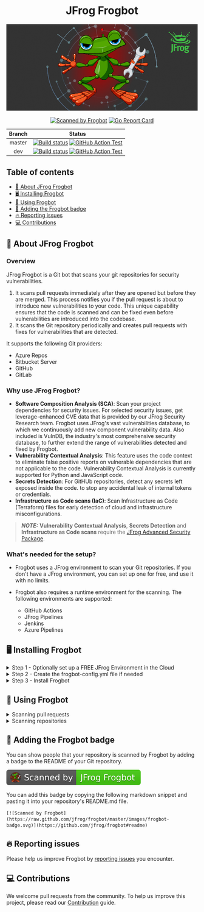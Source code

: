<div align="center">

# JFrog Frogbot

[![Frogbot](images/frogbot-intro.png)](#readme)

[![Scanned by Frogbot](https://raw.github.com/jfrog/frogbot/master/images/frogbot-badge.svg)](https://github.com/jfrog/frogbot#readme)
[![Go Report Card](https://goreportcard.com/badge/github.com/jfrog/frogbot)](https://goreportcard.com/report/github.com/jfrog/frogbot)

| Branch |                                                                                                                                                                                    Status                                                                                                                                                                                    |
|:------:|:----------------------------------------------------------------------------------------------------------------------------------------------------------------------------------------------------------------------------------------------------------------------------------------------------------------------------------------------------------------------------:|
| master | [![Build status](https://github.com/jfrog/frogbot/actions/workflows/test.yml/badge.svg?branch=master)](https://github.com/jfrog/frogbot/actions/workflows/test.yml?branch=master)  [![GitHub Action Test](https://github.com/jfrog/frogbot/actions/workflows/action-test.yml/badge.svg?branch=master)](https://github.com/jfrog/frogbot/actions/workflows/action-test.yml?branch=master) |
|  dev   |                [![Build status](https://github.com/jfrog/frogbot/actions/workflows/test.yml/badge.svg?branch=dev)](https://github.com/jfrog/frogbot/actions/workflows/test.yml?branch=dev)  [![GitHub Action Test](https://github.com/jfrog/frogbot/actions/workflows/action-test.yml/badge.svg?branch=dev)](https://github.com/jfrog/frogbot/actions/workflows/action-test.yml?branch=dev)                |

</div>

## Table of contents

- [🤖 About JFrog Frogbot](#-about-jfrog-frogbot)
- [🖥️ Installing Frogbot](#️-installing-frogbot)
- [🚥 Using Frogbot](#-using-frogbot)
- [📛 Adding the Frogbot badge](#-adding-the-frogbot-badge)
- [🔥 Reporting issues](#-reporting-issues)
- [💻 Contributions](#-contributions)

<div id="what-is-frogbot"></div>

## 🤖 About JFrog Frogbot
### Overview

JFrog Frogbot is a Git bot that scans your git repositories for security vulnerabilities.
1. It scans pull requests immediately after they are opened but before they are merged. This process notifies you if the pull request is about to introduce new vulnerabilities to your code. This unique capability ensures that the code is scanned and can be fixed even before vulnerabilities are introduced into the codebase.
2. It scans the Git repository periodically and creates pull requests with fixes for vulnerabilities that are detected.

It supports the following Git providers:
- Azure Repos
- Bitbucket Server
- GitHub
- GitLab

### Why use JFrog Frogbot?
- **Software Composition Analysis (SCA)**: Scan your project dependencies for security issues. For selected security issues, get leverage-enhanced CVE data that is provided by our JFrog Security Research team. Frogbot uses JFrog's vast vulnerabilities database, to which we continuously add new component vulnerability data. Also included is VulnDB, the industry's most comprehensive security database, to further extend the range of vulnerabilities detected and fixed by Frogbot.
- **Vulnerability Contextual Analysis**: This feature uses the code context to eliminate false positive reports on vulnerable dependencies that are not applicable to the code. Vulnerability Contextual Analysis is currently supported for Python and JavaScript code.
- **Secrets Detection**: For GitHUb repositories, detect any secrets left exposed inside the code. to stop any accidental leak of internal tokens or credentials.
- **Infrastructure as Code scans (IaC)**: Scan Infrastructure as Code (Terraform) files for early detection of cloud and infrastructure misconfigurations.

> **_NOTE:_** **Vulnerability Contextual Analysis**, **Secrets Detection** and **Infrastructure as Code scans**
  > require the [JFrog Advanced Security Package](https://jfrog.com/xray/).

### What's needed for the setup?
- Frogbot uses a JFrog environment to scan your Git repositories. If you don't have a JFrog environment, you can set up one for free, and use it with no limits.
- Frogbot also requires a runtime environment for the scanning. The following environments are supported:

  - GitHub Actions
  - JFrog Pipelines
  - Jenkins
  - Azure Pipelines

## 🖥️ Installing Frogbot

<details>
  <summary>Step 1 - Optionally set up a FREE JFrog Environment in the Cloud</summary>

Frogbot requires a JFrog environment to scan your projects. If you don't have an environment, we can set up a free environment in the cloud for you. Just run one of the following commands in your terminal to set up an environment in less than a minute.

The commands will do the following:

1. Install [JFrog CLI](https://www.jfrog.com/confluence/display/CLI/JFrog+CLI) on your machine.
2. Create a FREE JFrog environment in the cloud for you.

**For macOS and Linux, use curl**

```
curl -fL "https://getcli.jfrog.io?setup" | sh
```

**For Windows, use PowerShell**

```
powershell "Start-Process -Wait -Verb RunAs powershell '-NoProfile iwr https://releases.jfrog.io/artifactory/jfrog-cli/v2-jf/[RELEASE]/jfrog-cli-windows-amd64/jf.exe -OutFile $env:SYSTEMROOT\system32\jf.exe'" ; jf setup
```

After the setup is complete, you'll receive an email with your JFrog environment connection details, which can be stored as secrets in Git.

</details>

<details>
  <summary>Step 2 - Create the frogbot-config.yml file if needed</summary>

- [Creating the frogbot-config.yml File](docs/frogbot-config.md)

</details>

<details>
  <summary>Step 3 - Install Frogbot</summary>

- [Installing Frogbot on Azure Repos repositories](docs/install-azure-repos.md)
- [Installing Frogbot on Bitbucket Server repositories](docs/install-bitbucket-server.md)
- [Installing Frogbot on GitHub repositories](docs/install-github.md)
- [Installing Frogbot on GitLab repositories](docs/install-gitlab.md)

</details>

<div id="reporting-issues"></div>

## 🚥 Using Frogbot
<details>
  <summary>Scanning pull requests</summary>

### General

Frogbot uses [JFrog Xray](https://jfrog.com/xray/) (version 3.29.0 and above is required) to scan your pull requests. It adds the scan results as a comment on the pull request. If no new vulnerabilities are found, Frogbot will also add a comment, confirming this.

Supported package management tools:

- Go
- Gradle
- Maven
- .NET
- npm
- NuGet
- Pip
- Pipenv
- Poetry
- Yarn 2

### How to use Pull Request scanning?

  <details>
    <summary>Azure Repos</summary>

After you create a new pull request, Frogbot will automatically scan it.

> **_NOTE:_** The scan output will include only new vulnerabilities added by the pull request.
> Vulnerabilities that aren't new, and existed in the code before the pull request was created, will not be included in
> the
> report. In order to include all the vulnerabilities in the report, including older ones that weren't added by this
> PR, use the includeAllVulnerabilities parameter in the frogbot-config.yml file.

The Frogbot Azure Repos scan workflow is:

1. The developer opens a pull request.
2. Frogbot scans the pull request and adds a comment with the scan results.
3. Frogbot can be triggered again following new commits, by adding a comment with the `rescan` text.

  </details>

  <details>
    <summary>Bitbucket Server</summary>

After you create a new pull request, Frogbot will automatically scan it.

> **_NOTE:_** The scan output will include only new vulnerabilities added by the pull request.
> Vulnerabilities that aren't new, and existed in the code before the pull request was created, will not be included in
> the
> report. In order to include all of the vulnerabilities in the report, including older ones that weren't added by this
> PR, use the includeAllVulnerabilities parameter in the frogbot-config.yml file.

The Frogbot scan on Bitbucket Server workflow:

1. The developer opens a pull request.
2. Frogbot scans the pull request and adds a comment with the scan results.
3. Frogbot can be triggered again following new commits, by adding a comment with the `rescan` text.

  </details>

  <details>
    <summary>GitHub</summary>

After you create a new pull request, the maintainer of the Git repository can trigger Frogbot to scan the pull request from the pull request UI.

> **_NOTE:_** The scan output will include only new vulnerabilities added by the pull request.
> Vulnerabilities that aren't new, and existed in the code before the pull request was created, will not be included in
> the
> report. In order to include all of the vulnerabilities in the report, including older ones that weren't added by this
> PR, use the includeAllVulnerabilities parameter in the frogbot-config.yml file.

The Frogbot GitHub scan workflow is:

1. The developer opens a pull request.
2. The Frogbot workflow automatically gets triggered and a [GitHub environment](https://docs.github.com/en/actions/deployment/targeting-different-environments/using-environments-for-deployment#creating-an-environment) named `frogbot` becomes pending for the maintainer's approval.

[![](./images/github-pending-deployment.png)](#running-frogbot-on-github)

3. The maintainer of the repository reviews the pull request and approves the scan: [![](./images/github-deployment.gif)](#running-frogbot-on-github)
4. Frogbot can be triggered again following new commits, by repeating steps 2 and 3.

  </details>

  <details>
    <summary>GitLab</summary>

After you create a new merge request, the maintainer of the Git repository can trigger Frogbot to scan the merge request from the merge request UI.

> **_NOTE:_** The scan output will include only new vulnerabilities added by the merge request.
> Vulnerabilities that aren't new, and existed in the code before the merge request was created, will not be included in
> the
> report. In order to include all of the vulnerabilities in the report, including older ones that weren't added by this
> merge request, use the includeAllVulnerabilities parameter in the frogbot-config.yml file.

The Frogbot GitLab flow is as follows:

1. The developer opens a merge request.
2. The maintainer of the repository reviews the merge request and approves the scan by triggering the manual _frogbot-scan_ job.
3. Frogbot is then triggered by the job, it scans the merge request, and adds a comment with the scan results.
4. Frogbot can be triggered again following new commits, by triggering the _frogbot-scan_ job again.
   [GitLab CI Run Button](./images/gitlab-run-button.png)

  </details>

### 👮 Security note for pull requests scanning

When installing Frogbot using JFrog Pipelines, Jenkins and Azure DevOps, Frogbot will not wait for a maintainer's approval before scanning newly opened pull requests. Using Frogbot with these platforms, is therefore not recommended for open-source projects.

When installing Frogbot using GitHub Actions and GitLab however, Frogbot will initiate the scan only after it is approved by a maintainer of the project. The goal of this review is to ensure that external code contributors don't introduce malicious code as part of the pull request. Since this review step is enforced by Frogbot when used with GitHub Actions and GitLab, it is safe to be used for open-source projects.

### Scan results

Frogbot adds the scan results to the pull request in the following format:

#### 👍 No issues

If no new vulnerabilities are found, Frogbot automatically adds the following comment to the pull request:

[![](https://raw.githubusercontent.com/jfrog/frogbot/master/resources/v2/noVulnerabilityBannerPR.png)](#-no-issues)

#### 👎 Issues were found

If new vulnerabilities are found, Frogbot adds them as a comment on the pull request. For example:


[![](https://raw.githubusercontent.com/jfrog/frogbot/master/resources/v2/vulnerabilitiesBannerPR.png)](#-issues)

<br>

**VULNERABLE DEPEDENCIES**
|                                                      SEVERITY                                                       | CONTEXTUAL ANALYSIS                  | DIRECT DEPENDENCIES                  | IMPACTED DEPENDENCY                   | FIXED VERSIONS                       |
|:-------------------------------------------------------------------------------------------------------------------:| :----------------------------------: | :----------------------------------: | :-----------------------------------: | :---------------------------------: |
|   ![](https://raw.githubusercontent.com/jfrog/frogbot/master/resources/v2/notApplicableCritical.png)<br>Critical    | $\color{#3CB371}{\textsf{Not Applicable}}$ |minimist:1.2.5 | minimist:1.2.5 | [0.2.4]<br>[1.2.6] |
|   ![](https://raw.githubusercontent.com/jfrog/frogbot/master/resources/v2/applicableHighSeverity.png)<br>    High   | $\color{#FF7377}{\textsf{Applicable}}$ |protobufjs:6.11.2 | protobufjs:6.11.2 | [6.11.3] |
|     ![](https://raw.githubusercontent.com/jfrog/frogbot/master/resources/v2/notApplicableHigh.png)<br>    High      | $\color{#3CB371}{\textsf{Not Applicable}}$ |lodash:4.17.19 | lodash:4.17.19 | [4.17.21] |

<br>

**INFRASTRUCTURE AS CODE**
|                                                      SEVERITY                                                       | FILE           | LINE:COLUMN   | FINDING                   
|:-------------------------------------------------------------------------------------------------------------------:| :------------: | :-----------: | :-----------------------------------: 
|   ![](https://raw.githubusercontent.com/jfrog/frogbot/master/resources/v2/notApplicableCritical.png)<br>Critical    | test.js        | 1:20          | kms_key_id='' was detected
|   ![](https://raw.githubusercontent.com/jfrog/frogbot/master/resources/v2/applicableHighSeverity.png)<br>    High   | mock.js        | 4:30          | Deprecated TLS version was detected

</details>

<details>
  <summary>Scanning repositories</summary>

### Automatic pull requests creation
Frogbot scans your Git repositories periodically and automatically creates pull requests for upgrading vulnerable dependencies to a version with a fix.
Supported package management tools:

- Go
- Maven
- npm
- Pip
- Pipenv
- Poetry
- Yarn 2

![](./images/fix-pr.png)

### Adding Security Alerts
  
For GitHub repositories, issues that are found during Frogbot's periodic scans are also added to the [Security Alerts](https://docs.github.com/en/code-security/code-scanning/automatically-scanning-your-code-for-vulnerabilities-and-errors/managing-code-scanning-alerts-for-your-repository) view in the UI. 
The following alert types are supported:

#### 1. CVEs on vulnerable depedencies

![](./images/github-code-scanning.png)

![](./images/github-code-scanning-content.png)

#### 2. Secrets that are exposed in the code
![](./images/github-code-scanning-iac-content.png)

#### 3. Infrastructure as Code (Iac) issues on Terraform packages
![](./images/github-code-scanning-secrets-content.png)

</details>

</details>

## 📛 Adding the Frogbot badge

You can show people that your repository is scanned by Frogbot by adding a badge to the README of your Git repository.

![](./images/frogbot-badge.svg)

You can add this badge by copying the following markdown snippet and pasting it into your repository's README.md file.
```
[![Scanned by Frogbot](https://raw.github.com/jfrog/frogbot/master/images/frogbot-badge.svg)](https://github.com/jfrog/frogbot#readme)
```

## 🔥 Reporting issues

Please help us improve Frogbot by [reporting issues](https://github.com/jfrog/frogbot/issues/new/choose) you encounter.

<div id="contributions"></div>

## 💻 Contributions

We welcome pull requests from the community. To help us improve this project, please read our [Contribution](./CONTRIBUTING.md#-guidelines) guide.
